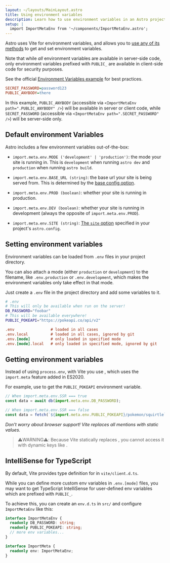 ```yaml
---
layout: ~/layouts/MainLayout.astro
title: Using environment variables
description: Learn how to use environment variables in an Astro project.
setup: |
  import ImportMetaEnv from '~/components/ImportMetaEnv.astro';
---
```


Astro uses Vite for environment variables, and allows you to [use any of its methods](https://vitejs.dev/guide/env-and-mode.html) to get and set environment variables.

Note that while _all_ environment variables are available in server-side code, only environment variables prefixed with `PUBLIC_` are available in client-side code for security purposes.

See the official [Environment Variables example](https://github.com/withastro/astro/tree/main/examples/env-vars) for best practices.

```ini
SECRET_PASSWORD=password123
PUBLIC_ANYBODY=there
```

In this example, `PUBLIC_ANYBODY` (accessible via `<ImportMetaEnv path=".PUBLIC_ANYBODY" />`) will be available in server or client code, while `SECRET_PASSWORD` (accessible via `<ImportMetaEnv path=".SECRET_PASSWORD" />`) will be server-side only.

## Default environment Variables

Astro includes a few environment variables out-of-the-box:

- `import.meta.env.MODE ('development' | 'production')`: the mode your site is running in. This is `development` when running `astro dev` and `production` when running `astro build`.

- `import.meta.env.BASE_URL (string)`: the base url your site is being served from. This is determined by the [base config option](/en/reference/configuration-reference/#base).

- `import.meta.env.PROD (boolean)`: whether your site is running in production.

- `import.meta.env.DEV (boolean)`: whether your site is running in development (always the opposite of `import.meta.env.PROD`).
- `import.meta.env.SITE (string)`: [The `site` option](/en/reference/configuration-reference/#site) specified in your project's `astro.config`.

## Setting environment variables

Environment variables can be loaded from `.env` files in your project directory.

You can also attach a mode (either `production` or `development`) to the filename, like `.env.production` or `.env.development`, which makes the environment variables only take effect in that mode.

Just create a `.env` file in the project directory and add some variables to it.

```bash
# .env
# This will only be available when run on the server!
DB_PASSWORD="foobar"
# This will be available everywhere!
PUBLIC_POKEAPI="https://pokeapi.co/api/v2"
```

```ini
.env                # loaded in all cases
.env.local          # loaded in all cases, ignored by git
.env.[mode]         # only loaded in specified mode
.env.[mode].local   # only loaded in specified mode, ignored by git
```

## Getting environment variables

<p>

Instead of using `process.env`, with Vite you use <ImportMetaEnv />, which uses the `import.meta` feature added in ES2020.
</p>
<p>

For example, use <ImportMetaEnv path=".PUBLIC_POKEAPI" /> to get the `PUBLIC_POKEAPI` environment variable.
</p>

```js
// When import.meta.env.SSR === true
const data = await db(import.meta.env.DB_PASSWORD);

// When import.meta.env.SSR === false
const data = fetch(`${import.meta.env.PUBLIC_POKEAPI}/pokemon/squirtle`);
```

_Don't worry about browser support! Vite replaces all <ImportMetaEnv /> mentions with static values._


> ⚠️WARNING⚠️:
> Because Vite statically replaces <ImportMetaEnv />, you cannot access it with dynamic keys like <ImportMetaEnv path="[key]" />.



## IntelliSense for TypeScript

<p>

By default, Vite provides type definition for <ImportMetaEnv /> in `vite/client.d.ts`. 
</p>

While you can define more custom env variables in `.env.[mode]` files, you may want to get TypeScript IntelliSense for user-defined env variables which are prefixed with `PUBLIC_`.

To achieve this, you can create an `env.d.ts` in `src/` and configure `ImportMetaEnv` like this:

```ts
interface ImportMetaEnv {
  readonly DB_PASSWORD: string;
  readonly PUBLIC_POKEAPI: string;
  // more env variables...
}

interface ImportMeta {
  readonly env: ImportMetaEnv;
}
```
